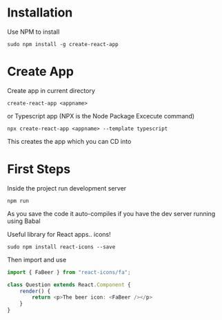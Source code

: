 # Installation
Use NPM to install

`sudo npm install -g create-react-app`

# Create App
Create app in current directory

`create-react-app <appname>`

or Typescript app (NPX is the Node Package Excecute command)

`npx create-react-app <appname> --template typescript`

This creates the app <appname> which you can CD into

# First Steps
Inside the project run development server

`npm run`

As you save the code it auto-compiles if you have the dev server running using Babal

Useful library for React apps.. icons!

`sudo npm install react-icons --save`

Then import and use

```typescript
import { FaBeer } from "react-icons/fa";

class Question extends React.Component {
    render() {
        return <p>The beer icon: <FaBeer /></p>
    }
}
```
